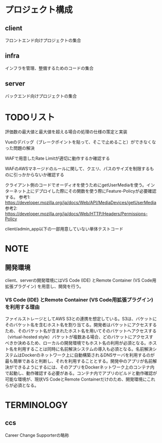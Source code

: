 # プロジェクト構成

## client
フロントエンド向けプロジェクトの集合

## infra
インフラを管理、整備するためのコードの集合

## server
バックエンド向けプロジェクトの集合

# TODOリスト
評価数の最大値と最大値を超える場合の処理の仕様の策定と実装

Vueのデバッグ（ブレークポイントを貼って、そこで止めること）ができなくなった問題の解決

WAFで用意したRate Limitが適切に動作するか確認する

WAFのAWSマネージドのルールに関して、クエリ、パスのサイズを制限するものに引っかからないか確認する

クライアント側のコードでオーディオを使うためにgetUserMediaを使う。インターネット上にデプロイした際にその関数を使う際にFeature-Policyが必要確認する。
参考1: https://developer.mozilla.org/ja/docs/Web/API/MediaDevices/getUserMedia
参考2: https://developer.mozilla.org/ja/docs/Web/HTTP/Headers/Permissions-Policy

client/admin_app以下の一部用意していない単体テストコード

# NOTE

## 開発環境
client、serverの開発環境にはVS Code (IDE) とRemote Container (VS Code用拡張プラグイン) を用意し、開発を行う。

### VS Code (IDE) とRemote Container (VS Code用拡張プラグイン) を利用する理由
ファイルストレージとしてAWS S3との連携を想定している。S3は、バケットにそのバケット名を含むホスト名を割り当てる。開発者はバケットにアクセスするため、そのバケット名が含まれたホスト名を用いてそのバケットへアクセスする（virtual-hosted style）バケットが複数ある場合、どのバケットにアクセスすべきか決めるため、ローカルの開発環境でもホスト名の利用が必須となる。ホスト名を利用することは同時に名前解決システムの導入も必須となる。名前解決システムはDockerのネットワーク上に自動構築されるDNSサーバを利用するのが最も簡単であると判断し、それを利用することとする。開発中のアプリが名前解決ができるようにするには、そのアプリをDockerネットワーク上のコンテナ内で起動し、動作確認する必要がある。コンテナ内でアプリのビルドと動作確認が可能な環境が、現状VS CodeとRemote Containerだけのため、開発環境にこれらが必須となる。

# TERMINOLOGY

## ccs
Career Change Supporterの略称
